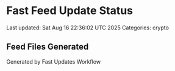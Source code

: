 # Fast Feed Update Status
Last updated: Sat Aug 16 22:36:02 UTC 2025
Categories: crypto

## Feed Files Generated

Generated by Fast Updates Workflow
